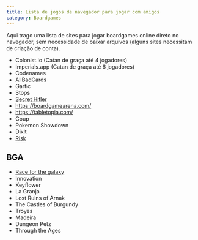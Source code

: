 ```yaml
---
title: Lista de jogos de navegador para jogar com amigos
category: Boardgames
---
```


Aqui trago uma lista de sites para jogar boardgames online direto no navegador, sem necessidade de baixar arquivos (alguns sites necessitam de criação de conta).

* Colonist.io (Catan de graça até 4 jogadores)
* Imperials.app (Catan de graça até 6 jogadores)
* Codenames
* AllBadCards
* Gartic
* Stops
* [Secret Hitler](https://secrethitler.io/)
* https://boardgamearena.com/
* https://tabletopia.com/
* Coup
* Pokemon Showdown
* Dixit
* [Risk](https://store.steampowered.com/app/1128810/RISK_Global_Domination/)


## BGA

* [Race for the galaxy](https://boardgamearena.com/gamepanel?game=raceforthegalaxy)
* Innovation
* Keyflower
* La Granja
* Lost Ruins of Arnak
* The Castles of Burgundy
* Troyes
* Madeira
* Dungeon Petz
* Through the Ages
